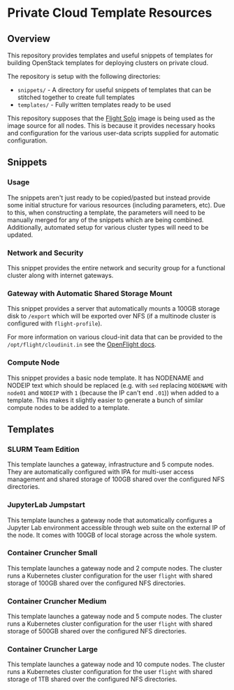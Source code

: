 # Private Cloud Template Resources

## Overview 

This repository provides templates and useful snippets of templates for building OpenStack templates for deploying clusters on private cloud.

The repository is setup with the following directories:
- `snippets/` - A directory for useful snippets of templates that can be stitched together to create full templates
- `templates/` - Fully written templates ready to be used

This repository supposes that the [Flight Solo](https://www.openflighthpc.org/latest/solo/) image is being used as the image source for all nodes. This is because it provides necessary hooks and configuration for the various user-data scripts supplied for automatic configuration.

## Snippets

### Usage

The snippets aren't just ready to be copied/pasted but instead provide some initial structure for various resources (including parameters, etc). Due to this, when constructing a template, the parameters will need to be manually merged for any of the snippets which are being combined. Additionally, automated setup for various cluster types will need to be updated.

### Network and Security

This snippet provides the entire network and security group for a functional cluster along with internet gateways.

### Gateway with Automatic Shared Storage Mount

This snippet provides a server that automatically mounts a 100GB storage disk to `/export` which will be exported over NFS (if a multinode cluster is configured with `flight-profile`). 

For more information on various cloud-init data that can be provided to the `/opt/flight/cloudinit.in` see the [OpenFlight docs](https://www.openflighthpc.org/latest/docs/flight-solo/understand-solo/user-data/).

### Compute Node

This snippet provides a basic node template. It has NODENAME and NODEIP text which should be replaced (e.g. with `sed` replacing `NODENAME` with `node01` and `NODEIP` with `1` (because the IP can't end `.01`)) when added to a template. This makes it slightly easier to generate a bunch of similar compute nodes to be added to a template.

## Templates

### SLURM Team Edition

This template launches a gateway, infrastructure and 5 compute nodes. They are automatically configured with IPA for multi-user access management and shared storage of 100GB shared over the configured NFS directories.

### JupyterLab Jumpstart

This template launches a gateway node that automatically configures a Jupyter Lab environment accessible through web suite on the external IP of the node. It comes with 100GB of local storage across the whole system. 

### Container Cruncher Small 

This template launches a gateway node and 2 compute nodes. The cluster runs a Kubernetes cluster configuration for the user `flight` with shared storage of 100GB shared over the configured NFS directories.

### Container Cruncher Medium

This template launches a gateway node and 5 compute nodes. The cluster runs a Kubernetes cluster configuration for the user `flight` with shared storage of 500GB shared over the configured NFS directories.

### Container Cruncher Large 

This template launches a gateway node and 10 compute nodes. The cluster runs a Kubernetes cluster configuration for the user `flight` with shared storage of 1TB shared over the configured NFS directories.

